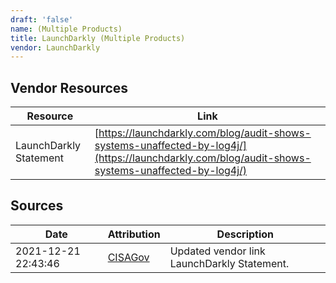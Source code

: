 ```yaml
---
draft: 'false'
name: (Multiple Products)
title: LaunchDarkly (Multiple Products)
vendor: LaunchDarkly
---
```


## Vendor Resources
| Resource | Link |
| --- | --- |
| LaunchDarkly Statement | [https://launchdarkly.com/blog/audit-shows-systems-unaffected-by-log4j/](https://launchdarkly.com/blog/audit-shows-systems-unaffected-by-log4j/) |



## Sources
| Date | Attribution | Description |
| --- | --- | --- |
| 2021-12-21 22:43:46 | [CISAGov](https://raw.githubusercontent.com/cisagov/log4j-affected-db/develop/README.md) | Updated vendor link LaunchDarkly Statement.  |
